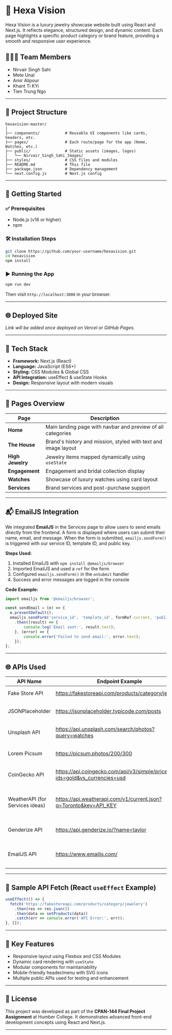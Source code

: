 # 💎 Hexa Vision

Hexa Vision is a luxury jewelry showcase website built using React and Next.js. It reflects elegance, structured design, and dynamic content. Each page highlights a specific product category or brand feature, providing a smooth and responsive user experience. 
## 👨‍👩‍👦 Team Members

- Nirvair Singh Sahi  
- Mete Unal  
- Amir Alipour  
- Khant Ti KYi  
- Tien Trung Ngo

---

## 📁 Project Structure

```
hexavision-master/
│
├── components/           # Reusable UI components like cards, headers, etc.
├── pages/                # Each route/page for the app (Home, Watches, etc.)
├── public/               # Static assets (images, logos)
│   └── Nirvair_Singh_Sahi_Images/
├── styles/               # CSS files and modules
├── README.md             # This file
├── package.json          # Dependency management
└── next.config.js        # Next.js config
```

---

## 🚀 Getting Started

### ✅ Prerequisites
- Node.js (v16 or higher)
- npm

### 🛠️ Installation Steps
```bash
git clone https://github.com/your-username/hexavision.git
cd hexavision
npm install
```

### ▶️ Running the App
```bash
npm run dev
```

Then visit `http://localhost:3000` in your browser.

---

## 🌐 Deployed Site

*Link will be added once deployed on Vercel or GitHub Pages.*

---

## 🧰 Tech Stack

- **Framework:** Next.js (React)
- **Language:** JavaScript (ES6+)
- **Styling:** CSS Modules & Global CSS
- **API Integration:** useEffect & useState Hooks
- **Design:** Responsive layout with modern visuals

---

## 📄 Pages Overview

| Page              | Description                                                                 |
|------------------|-----------------------------------------------------------------------------|
| **Home**          | Main landing page with navbar and preview of all categories                |
| **The House**     | Brand's history and mission, styled with text and image layout             |
| **High Jewelry**  | Jewelry items mapped dynamically using `useState`                          |
| **Engagement**    | Engagement and bridal collection display                                   |
| **Watches**       | Showcase of luxury watches using card layout                               |
| **Services**      | Brand services and post-purchase support                                   |

---

## 📬 EmailJS Integration

We integrated **EmailJS** in the Services page to allow users to send emails directly from the frontend. A form is displayed where users can submit their name, email, and message. When the form is submitted, `emailjs.sendForm()` is triggered with our service ID, template ID, and public key.

**Steps Used:**
1. Installed EmailJS with `npm install @emailjs/browser`
2. Imported EmailJS and used a `ref` for the form
3. Configured `emailjs.sendForm()` in the `onSubmit` handler
4. Success and error messages are logged in the console

**Code Example:**
```js
import emailjs from '@emailjs/browser';

const sendEmail = (e) => {
  e.preventDefault();
  emailjs.sendForm('service_id', 'template_id', formRef.current, 'public_key')
    .then((result) => {
        console.log('Email sent:', result.text);
    }, (error) => {
        console.error('Failed to send email:', error.text);
    });
};
```

---

## 🌐 APIs Used

| API Name                         | Endpoint Example                                                    | Purpose                                           |
|----------------------------------|----------------------------------------------------------------------|---------------------------------------------------|
| Fake Store API                   | https://fakestoreapi.com/products/category/jewelery                 | Fetch sample jewelry data                        |
| JSONPlaceholder                  | https://jsonplaceholder.typicode.com/posts                          | Dummy blog/review content                        |
| Unsplash API                     | https://api.unsplash.com/search/photos?query=watches                | Fetch royalty-free watch images                 |
| Lorem Picsum                     | https://picsum.photos/200/300                                       | Placeholder/filler images for layout             |
| CoinGecko API                    | https://api.coingecko.com/api/v3/simple/price?ids=gold&vs_currencies=usd | Simulate dynamic gold price display             |
| WeatherAPI (for Services ideas) | https://api.weatherapi.com/v1/current.json?q=Toronto&key=API_KEY    | Hypothetical use: Display weather-dependent services |
| Genderize API                    | https://api.genderize.io/?name=taylor                               | Hypothetical use in personalization              |
| EmailJS API                      | https://www.emailjs.com/                                            | Send emails directly from frontend contact forms |

---

## 🔄 Sample API Fetch (React `useEffect` Example)

```js
useEffect(() => {
  fetch('https://fakestoreapi.com/products/category/jewelery')
    .then(res => res.json())
    .then(data => setProducts(data))
    .catch(err => console.error('API Error:', err));
}, []);
```

---


## 📌 Key Features

- Responsive layout using Flexbox and CSS Modules
- Dynamic card rendering with `useState`
- Modular components for maintainability
- Mobile-friendly header/menu with SVG icons
- Multiple public APIs used for testing and enhancement

---

## 🔐 License

This project was developed as part of the **CPAN-144 Final Project Assignment** at Humber College. It demonstrates advanced front-end development concepts using React and Next.js.

---



